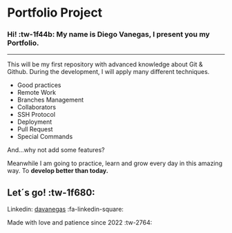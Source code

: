 # Portfolio Project
### Hi!  :tw-1f44b: My name is Diego Vanegas, I present you my Portfolio.

------------
This will be my first repository with advanced knowledge about Git & Github. During the development, I will apply many different techniques.
- Good practices
- Remote Work
- Branches Management
- Collaborators
- SSH Protocol
- Deployment
- Pull Request
- Special Commands

And…why not add some features?

Meanwhile I am going to practice, learn and grow every day in this amazing way. To **develop better than today.**

Let´s go!  :tw-1f680:
------------
Linkedin: [davanegas](https://www.linkedin.com/in/davanegas/ "davanegas") :fa-linkedin-square:

Made with love and patience since 2022 :tw-2764: 
